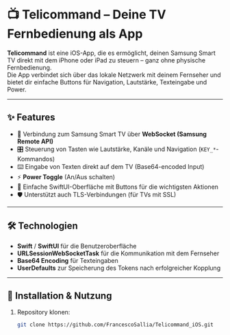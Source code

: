 # 📺 Telicommand – Deine TV Fernbedienung als App

**Telicommand** ist eine iOS-App, die es ermöglicht, deinen Samsung Smart TV direkt mit dem iPhone oder iPad zu steuern – ganz ohne physische Fernbedienung.  
Die App verbindet sich über das lokale Netzwerk mit deinem Fernseher und bietet dir einfache Buttons für Navigation, Lautstärke, Texteingabe und Power.

---

## ✨ Features
- 🔗 Verbindung zum Samsung Smart TV über **WebSocket (Samsung Remote API)**
- 🎛 Steuerung von Tasten wie Lautstärke, Kanäle und Navigation (`KEY_*`-Kommandos)
- ⌨️ Eingabe von Texten direkt auf dem TV (Base64-encoded Input)
- ⚡️ **Power Toggle** (An/Aus schalten)
- 📱 Einfache SwiftUI-Oberfläche mit Buttons für die wichtigsten Aktionen
- 🛡 Unterstützt auch TLS-Verbindungen (für TVs mit SSL)

---

## 🛠 Technologien
- **Swift** / **SwiftUI** für die Benutzeroberfläche
- **URLSessionWebSocketTask** für die Kommunikation mit dem Fernseher  
- **Base64 Encoding** für Texteingaben  
- **UserDefaults** zur Speicherung des Tokens nach erfolgreicher Kopplung

---

## 🚀 Installation & Nutzung
1. Repository klonen:
   ```bash
   git clone https://github.com/FrancescoSallia/Telicommand_iOS.git
